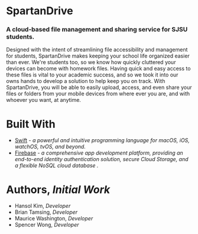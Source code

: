 # SpartanDrive
### A cloud-based file management and sharing service for SJSU students.

Designed with the intent of streamlining file accessibility and management for students, SpartanDrive makes keeping your school life organized easier than ever. We're students too, so we know how quickly cluttered your devices can become with homework files. Having quick and easy access to these files is vital to your academic success, and so we took it into our owns hands to develop a solution to help keep you on track. With SpartanDrive, you will be able to easily upload, access, and even share your files or folders from your mobile devices from where ever you are, and with whoever you want, at anytime.

# Built With

* [Swift](https://developer.apple.com/swift/) - *a powerful and intuitive programming language for macOS, iOS, watchOS, tvOS, and beyond.*
* [Firebase](https://firebase.google.com) - *a comprehensive app development platform, providing an end-to-end identity authentication solution, secure Cloud Storage, and a flexible NoSQL cloud database .*

# Authors, *Initial Work*

* Hansol Kim, *Developer*
* Brian Tamsing, *Developer*
* Maurice Washington, *Developer*
* Spencer Wong, *Developer*